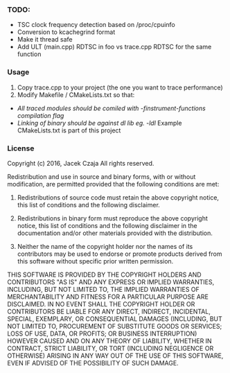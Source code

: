 ### TODO:
- TSC clock frequency detection based on /proc/cpuinfo
- Conversion to kcachegrind format
- Make it thread safe
- Add ULT (main.cpp) RDTSC in foo vs trace.cpp RDTSC for the same function 

### Usage

1. Copy trace.cpp to your project (the one you want to trace performance)
2. Modify Makefile / CMakeLists.txt so that:
- *All traced modules should be comiled with -finstrument-functions compilation flag*
- *Linking of binary should be against dl lib eg. -ldl*
Example CMakeLists.txt is part of this project

### License
Copyright (c) 2016, Jacek Czaja
All rights reserved.

Redistribution and use in source and binary forms, with or without modification, are permitted provided that the following conditions are met:

1. Redistributions of source code must retain the above copyright notice, this list of conditions and the following disclaimer.

2. Redistributions in binary form must reproduce the above copyright notice, this list of conditions and the following disclaimer in the documentation and/or other materials provided with the distribution.

3. Neither the name of the copyright holder nor the names of its contributors may be used to endorse or promote products derived from this software without specific prior written permission.

THIS SOFTWARE IS PROVIDED BY THE COPYRIGHT HOLDERS AND CONTRIBUTORS "AS IS" AND ANY EXPRESS OR IMPLIED WARRANTIES, INCLUDING, BUT NOT LIMITED TO, THE IMPLIED WARRANTIES OF MERCHANTABILITY AND FITNESS FOR A PARTICULAR PURPOSE ARE DISCLAIMED. IN NO EVENT SHALL THE COPYRIGHT HOLDER OR CONTRIBUTORS BE LIABLE FOR ANY DIRECT, INDIRECT, INCIDENTAL, SPECIAL, EXEMPLARY, OR CONSEQUENTIAL DAMAGES (INCLUDING, BUT NOT LIMITED TO, PROCUREMENT OF SUBSTITUTE GOODS OR SERVICES; LOSS OF USE, DATA, OR PROFITS; OR BUSINESS INTERRUPTION) HOWEVER CAUSED AND ON ANY THEORY OF LIABILITY, WHETHER IN CONTRACT, STRICT LIABILITY, OR TORT (INCLUDING NEGLIGENCE OR OTHERWISE) ARISING IN ANY WAY OUT OF THE USE OF THIS SOFTWARE, EVEN IF ADVISED OF THE POSSIBILITY OF SUCH DAMAGE.

